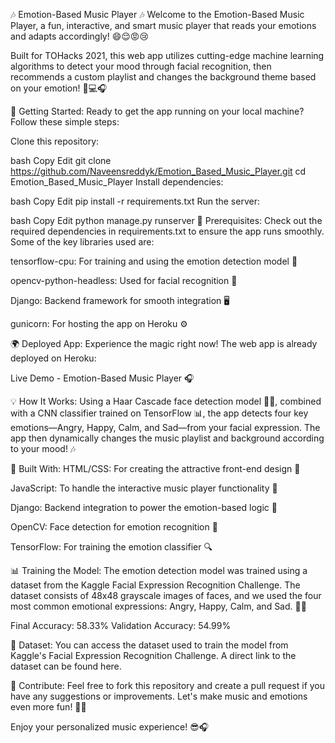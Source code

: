 🎶 Emotion-Based Music Player 🎶
Welcome to the Emotion-Based Music Player, a fun, interactive, and smart music player that reads your emotions and adapts accordingly! 😄😌😡😢

Built for TOHacks 2021, this web app utilizes cutting-edge machine learning algorithms to detect your mood through facial recognition, then recommends a custom playlist and changes the background theme based on your emotion! 🧠💻🎧

🚀 Getting Started:
Ready to get the app running on your local machine? Follow these simple steps:

Clone this repository:

bash
Copy
Edit
git clone https://github.com/Naveensreddyk/Emotion_Based_Music_Player.git
cd Emotion_Based_Music_Player
Install dependencies:

bash
Copy
Edit
pip install -r requirements.txt
Run the server:

bash
Copy
Edit
python manage.py runserver
🔧 Prerequisites:
Check out the required dependencies in requirements.txt to ensure the app runs smoothly. Some of the key libraries used are:

tensorflow-cpu: For training and using the emotion detection model 🧠

opencv-python-headless: Used for facial recognition 👀

Django: Backend framework for smooth integration 🖥️

gunicorn: For hosting the app on Heroku ⚙️

🌍 Deployed App:
Experience the magic right now! The web app is already deployed on Heroku:

Live Demo - Emotion-Based Music Player 🎧

💡 How It Works:
Using a Haar Cascade face detection model 🧑‍💻, combined with a CNN classifier trained on TensorFlow 📊, the app detects four key emotions—Angry, Happy, Calm, and Sad—from your facial expression. The app then dynamically changes the music playlist and background according to your mood! 🎶

🔬 Built With:
HTML/CSS: For creating the attractive front-end design 💅

JavaScript: To handle the interactive music player functionality 🎵

Django: Backend integration to power the emotion-based logic 🔄

OpenCV: Face detection for emotion recognition 📸

TensorFlow: For training the emotion classifier 🔍

📊 Training the Model:
The emotion detection model was trained using a dataset from the Kaggle Facial Expression Recognition Challenge. The dataset consists of 48x48 grayscale images of faces, and we used the four most common emotional expressions: Angry, Happy, Calm, and Sad. 🤖💓

Final Accuracy: 58.33%
Validation Accuracy: 54.99%

📁 Dataset:
You can access the dataset used to train the model from Kaggle's Facial Expression Recognition Challenge. A direct link to the dataset can be found here.

🌟 Contribute:
Feel free to fork this repository and create a pull request if you have any suggestions or improvements. Let's make music and emotions even more fun! 🎉🎶

Enjoy your personalized music experience! 😎🎧

